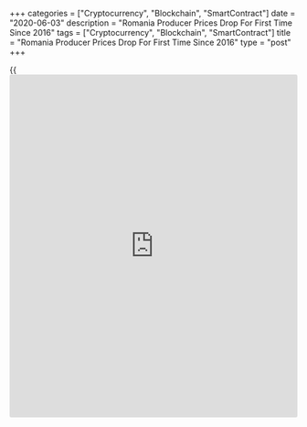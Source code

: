 +++
categories = ["Cryptocurrency", "Blockchain", "SmartContract"]
date = "2020-06-03"
description = "Romania Producer Prices Drop For First Time Since 2016"
tags = ["Cryptocurrency", "Blockchain", "SmartContract"]
title = "Romania Producer Prices Drop For First Time Since 2016"
type = "post"
+++

{{<iframe id="large-banner" src="https://www.bounty.group/#slide=25.0" width="100%" height="600" scrolling="no" style="border: 0px solid rgb(216, 221, 230); border-radius: 3px;">}}

Romania's producer prices dropped for the first time over three-
and-a-half years in April, data from the National Institute of
Statistics showed on Wednesday.

The producer price index dropped 1.64 percent year-on-year in April,
after a 0.61 percent rise in March.

Prices declined for the first time since November 2016, when it was 0.14
percent.

Prices in the domestic market and non-domestic market decreased by 1.03
percent and 2.66 percent, respectively, in April.

Among the main industrial groups, prices for energy declined by 15.0
percent annually in April and prices for intermediate goods fell by 0.04
percent.

Meanwhile, prices for capital goods grew 4.32 percent. Prices for non-
durable consumer goods and durable goods rose by 4.61 percent and 1.84
percent, respectively.

On a month-on-month basis, producer prices declined 1.64 percent in
April.

Separate data from the statistical office showed that the jobless rate
rose to 4.8 percent in April from 4.6 percent in March.

The number of unemployed persons increased to 431,597 in April from
413,798 in the preceding month.

For comments and feedback [contact](https://www.playgroundfx.com/contact/): editorial@rtt[news](https://www.letsplayfx.com/blog/forex-news-website/).com

[Economic News][1]

 **What parts of the world are seeing the best (and worst) economic
performances lately? Click[here][2] to check out our [Econ Scorecard][2]
and find out! See up-to-the-moment [ranking](https://www.playgroundfx.com/blog/crypto-exchange-ranking/)s for the best and worst
performers in [GDP][3], [unemployment rate][4], [inflation][2] and much
more.**

   1. www.rtt[news](https://www.letsplayfx.com/blog/forex-news-website/).com/Content/EconomicNews.aspx
   2. www.rtt[news](https://www.letsplayfx.com/blog/forex-news-website/).com/economic-scorecard/world-rank/CPI/highest-performance.aspx
   3. www.rtt[news](https://www.letsplayfx.com/blog/forex-news-website/).com/economic-scorecard/world-rank/GDP/highest-performance.aspx
   4. www.rtt[news](https://www.letsplayfx.com/blog/forex-news-website/).com/economic-scorecard/world-rank/unemployment-rate/lowest-performance.aspx